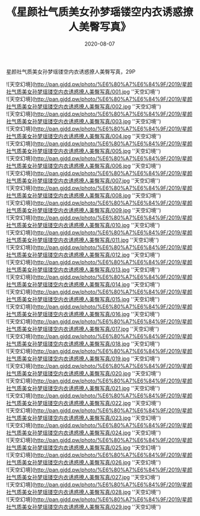 ﻿---
layout: post
title:  《星颜社气质美女孙梦瑶镂空内衣诱惑撩人美臀写真》
date:   2020-08-07
img: http://pan.gjdd.pw/photo/%E6%80%A7%E6%84%9F/2019/星颜社气质美女孙梦瑶镂空内衣诱惑撩人美臀写真/000.jpg
categories: [美女, 性感, 泳衣]
---

星颜社气质美女孙梦瑶镂空内衣诱惑撩人美臀写真，29P

![天空幻境](http://pan.gjdd.pw/photo/%E6%80%A7%E6%84%9F/2019/星颜社气质美女孙梦瑶镂空内衣诱惑撩人美臀写真/001.jpg ''天空幻境'') <br>
![天空幻境](http://pan.gjdd.pw/photo/%E6%80%A7%E6%84%9F/2019/星颜社气质美女孙梦瑶镂空内衣诱惑撩人美臀写真/002.jpg ''天空幻境'') <br>
![天空幻境](http://pan.gjdd.pw/photo/%E6%80%A7%E6%84%9F/2019/星颜社气质美女孙梦瑶镂空内衣诱惑撩人美臀写真/003.jpg ''天空幻境'') <br>
![天空幻境](http://pan.gjdd.pw/photo/%E6%80%A7%E6%84%9F/2019/星颜社气质美女孙梦瑶镂空内衣诱惑撩人美臀写真/004.jpg ''天空幻境'') <br>
![天空幻境](http://pan.gjdd.pw/photo/%E6%80%A7%E6%84%9F/2019/星颜社气质美女孙梦瑶镂空内衣诱惑撩人美臀写真/005.jpg ''天空幻境'') <br>
![天空幻境](http://pan.gjdd.pw/photo/%E6%80%A7%E6%84%9F/2019/星颜社气质美女孙梦瑶镂空内衣诱惑撩人美臀写真/006.jpg ''天空幻境'') <br>
![天空幻境](http://pan.gjdd.pw/photo/%E6%80%A7%E6%84%9F/2019/星颜社气质美女孙梦瑶镂空内衣诱惑撩人美臀写真/007.jpg ''天空幻境'') <br>
![天空幻境](http://pan.gjdd.pw/photo/%E6%80%A7%E6%84%9F/2019/星颜社气质美女孙梦瑶镂空内衣诱惑撩人美臀写真/008.jpg ''天空幻境'') <br>
![天空幻境](http://pan.gjdd.pw/photo/%E6%80%A7%E6%84%9F/2019/星颜社气质美女孙梦瑶镂空内衣诱惑撩人美臀写真/009.jpg ''天空幻境'') <br>
![天空幻境](http://pan.gjdd.pw/photo/%E6%80%A7%E6%84%9F/2019/星颜社气质美女孙梦瑶镂空内衣诱惑撩人美臀写真/010.jpg ''天空幻境'') <br>
![天空幻境](http://pan.gjdd.pw/photo/%E6%80%A7%E6%84%9F/2019/星颜社气质美女孙梦瑶镂空内衣诱惑撩人美臀写真/011.jpg ''天空幻境'') <br>
![天空幻境](http://pan.gjdd.pw/photo/%E6%80%A7%E6%84%9F/2019/星颜社气质美女孙梦瑶镂空内衣诱惑撩人美臀写真/012.jpg ''天空幻境'') <br>
![天空幻境](http://pan.gjdd.pw/photo/%E6%80%A7%E6%84%9F/2019/星颜社气质美女孙梦瑶镂空内衣诱惑撩人美臀写真/013.jpg ''天空幻境'') <br>
![天空幻境](http://pan.gjdd.pw/photo/%E6%80%A7%E6%84%9F/2019/星颜社气质美女孙梦瑶镂空内衣诱惑撩人美臀写真/014.jpg ''天空幻境'') <br>
![天空幻境](http://pan.gjdd.pw/photo/%E6%80%A7%E6%84%9F/2019/星颜社气质美女孙梦瑶镂空内衣诱惑撩人美臀写真/015.jpg ''天空幻境'') <br>
![天空幻境](http://pan.gjdd.pw/photo/%E6%80%A7%E6%84%9F/2019/星颜社气质美女孙梦瑶镂空内衣诱惑撩人美臀写真/016.jpg ''天空幻境'') <br>
![天空幻境](http://pan.gjdd.pw/photo/%E6%80%A7%E6%84%9F/2019/星颜社气质美女孙梦瑶镂空内衣诱惑撩人美臀写真/017.jpg ''天空幻境'') <br>
![天空幻境](http://pan.gjdd.pw/photo/%E6%80%A7%E6%84%9F/2019/星颜社气质美女孙梦瑶镂空内衣诱惑撩人美臀写真/018.jpg ''天空幻境'') <br>
![天空幻境](http://pan.gjdd.pw/photo/%E6%80%A7%E6%84%9F/2019/星颜社气质美女孙梦瑶镂空内衣诱惑撩人美臀写真/019.jpg ''天空幻境'') <br>
![天空幻境](http://pan.gjdd.pw/photo/%E6%80%A7%E6%84%9F/2019/星颜社气质美女孙梦瑶镂空内衣诱惑撩人美臀写真/020.jpg ''天空幻境'') <br>
![天空幻境](http://pan.gjdd.pw/photo/%E6%80%A7%E6%84%9F/2019/星颜社气质美女孙梦瑶镂空内衣诱惑撩人美臀写真/021.jpg ''天空幻境'') <br>
![天空幻境](http://pan.gjdd.pw/photo/%E6%80%A7%E6%84%9F/2019/星颜社气质美女孙梦瑶镂空内衣诱惑撩人美臀写真/022.jpg ''天空幻境'') <br>
![天空幻境](http://pan.gjdd.pw/photo/%E6%80%A7%E6%84%9F/2019/星颜社气质美女孙梦瑶镂空内衣诱惑撩人美臀写真/023.jpg ''天空幻境'') <br>
![天空幻境](http://pan.gjdd.pw/photo/%E6%80%A7%E6%84%9F/2019/星颜社气质美女孙梦瑶镂空内衣诱惑撩人美臀写真/024.jpg ''天空幻境'') <br>
![天空幻境](http://pan.gjdd.pw/photo/%E6%80%A7%E6%84%9F/2019/星颜社气质美女孙梦瑶镂空内衣诱惑撩人美臀写真/025.jpg ''天空幻境'') <br>
![天空幻境](http://pan.gjdd.pw/photo/%E6%80%A7%E6%84%9F/2019/星颜社气质美女孙梦瑶镂空内衣诱惑撩人美臀写真/026.jpg ''天空幻境'') <br>
![天空幻境](http://pan.gjdd.pw/photo/%E6%80%A7%E6%84%9F/2019/星颜社气质美女孙梦瑶镂空内衣诱惑撩人美臀写真/027.jpg ''天空幻境'') <br>
![天空幻境](http://pan.gjdd.pw/photo/%E6%80%A7%E6%84%9F/2019/星颜社气质美女孙梦瑶镂空内衣诱惑撩人美臀写真/028.jpg ''天空幻境'') <br>
![天空幻境](http://pan.gjdd.pw/photo/%E6%80%A7%E6%84%9F/2019/星颜社气质美女孙梦瑶镂空内衣诱惑撩人美臀写真/029.jpg ''天空幻境'') <br>

